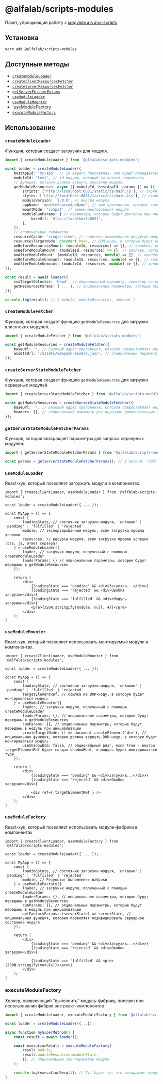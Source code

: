 @alfalab/scripts-modules
===

Пакет, упрощающий работу с [модулями в arui-scripts](https://github.com/core-ds/arui-scripts/blob/master/packages/arui-scripts/docs/modules.md)

## Установка

```bash
yarn add @alfalab/scripts-modules
```

## Доступные методы

- [`createModuleLoader`](#createModuleLoader)
- [`createClientResourcesFetcher`](#createClientResourcesFetcher)
- [`createServerResourcesFetcher`](#createServerResourcesFetcher)
- [`getServerFetcherParams`](#getServerFetcherParams)
- [`useModuleLoader`](#useModuleLoader)
- [`useModuleMounter`](#useModuleMounter)
- [`useModuleFactory](#useModuleFactory)
- [`executeModuleFactory`](#executeModuleFactory)

## Использование

### `createModuleLoader`
Функция, которая создает загрузчик для модуля.

```ts
import { createModuleLoader } from '@alfalab/scripts-modules';

const loader = createModuleLoader({
    hostAppId: 'my-app', // id вашего приложения, оно будет передаваться в серверную ручку модуля
    moduleId: 'test', // id модуля, который вы хотите подключить
    // функция, которая должна вернуть описание модуля.
    getModuleResources: async ({ moduleId, hostAppId, params }) => ({
        scripts: ['http://localhost:8081/static/js/main.js'], // скрипты модуля
        styles: ['http://localhost:8081/static/css/main.css'], // стили модуля
        moduleVersion: '1.0.0', // версия модуля
        appName: 'moduleSourceAppName', // имя приложения, которое является источником модуля
        mountMode: 'compat', // режим монтирования модуля
        moduleRunParams: { // параметры, которые будут доступны при инициализации модуля
            baseUrl: 'http://localhost:8081',
        },
    }),
    // опциональные параметры
    resourceCache: 'single-item', // политика кеширования ресурсов модуля. Если 'none' - ресурсы модуля будут удалены из кеша после его удаления со страницы. Если 'single-item' - в кеше будет храниться значения для текущего значения loaderParams.
    resourcesTargetNode: document.head, // DOM-нода, в которую будут монтироваться ресурсы модуля (css и js)
    onBeforeResourcesMount: (moduleId, resources) => {}, // коллбек, который будет вызван перед монтированием ресурсов
    onBeforeModuleMount: (moduleId, resources) => {}, // коллбек, который будет вызван перед монтированием модуля
    onAfterModuleMount: (moduleId, resources, module) => {}, // коллбек, который будет вызван после монтирования модуля
    onBeforeModuleUnmount: (moduleId, resources, module) => {}, // коллбек, который будет вызван перед размонтированием модуля
    onAfterModuleUnmount: (moduleId, resources, module) => {}, // коллбек, который будет вызван после размонтирования модуля
});

const result = await loader({
    cssTargetSelector: 'head', // опциональный параметр, селектор по которому будет производиться поиск DOM-ноды, в которую будут монтироваться стили модуля
    getResourcesParams: { ... }, // опциональные параметры, которые будут переданы в getModuleResources
});

console.log(result); // { module, moduleResources, unmount }
```

### `createModuleFetcher`
Функция, которая создает функцию `getModuleResources` для загрузки клиентских модулей.

```ts
import { createModuleFetcher } from '@alfalab/scripts-modules';

const getModuleResources = createModuleFetcher({
    baseUrl: '', // Базовый адрес приложения, которое предоставляет модули. Может быть как относительным, так и абсолютным.
    assetsUrl: '/assets/webpack-assets.json', // опциональный параметр для переопределения пути до файла с манифестом
});
```

### `createServerStateModuleFetcher`
Функция, которая создает функцию `getModuleResources` для загрузки серверных модулей.

```ts
import { createServerStateModuleFetcher } from '@alfalab/scripts-modules';

const getModuleResources = createServerStateModuleFetcher({
    baseUrl: '', // Базовый адрес приложения, которое предоставляет модули. Может быть как относительным, так и абсолютным.
    headers: {}, // опциональный параметр для передачи дополнительных заголовков в запрос
});
```

### `getServerStateModuleFetcherParams`
Функция, которая возвращает параметры для запроса серверных модулей.

```ts
import { getServerStateModuleFetcherParams } from '@alfalab/scripts-modules';

const params = getServerStateModuleFetcherParams(); // { method: 'POST', relativePath: '/api/getModuleResources' }
```

### `useModuleLoader`

React-хук, который позволяет загружать модули в компонентах.

```tsx
import { createClientLoader, useModuleLoader } from '@alfalab/scripts-modules';

const loader = createModuleLoader({ ... });

const MyApp = () => {
    const {
        loadingState, // состояние загрузки модуля, 'unknown' | 'pending' | 'fulfilled' | 'rejected'
        module, // экспортированный модуль, если загрузка прошла успешно
        resources, // ресурсы модуля, если загрузка прошла успешно (css, js, ответ сервера)
    } = useModuleLoader({
        loader, // загручик модуля, полученный с помощью createModuleLoader
        loaderParams: {} // опциональные параметры, которые будут переданы в getModuleResources
    });

    return (
        <div>
            {loadingState === 'pending' && <div>Загрузка...</div>}
            {loadingState === 'rejected' && <div>Ошибка загрузки</div>}
            {loadingState === 'fulfilled' && <div>Модуль загружен</div>}
            <pre>{JSON.stringify(module, null, 4)}</pre>
        </div>
    );
}
```

### `useModuleMounter`

React-хук, который позволяет использовать монтируемые модули в компонентах.

```tsx
import { createClientLoader, useModuleMounter } from '@alfalab/scripts-modules';

const loader = createModuleLoader({ ... });

const MyApp = () => {
    const {
        loadingState, // состояние загрузки модуля, 'unknown' | 'pending' | 'fulfilled' | 'rejected'
        targetElementRef, // ссылка на DOM-ноду, в которую будет монтироваться модуль
    } = useModuleMounter({
        loader, // загручик модуля, полученный с помощью createModuleLoader
        loaderParams: {}, // опциональные параметры, которые будут переданы в getModuleResources
        runParams: {}, // опциональные параметры, которые будут переданы в модуль при инициализации
        createTargetNode: () => document.createElement('div'), // опциональная функция, которая должна вернуть DOM-ноду, в которую будет монтироваться модуль
        useShadowDom: false, // опциональный флаг, если true - внутри targetElementRef будет создан shadowRoot, и модуль будет монтироваться туда
    });

    return (
        <div>
            {loadingState === 'pending' && <div>Загрузка...</div>}
            {loadingState === 'rejected' && <div>Ошибка загрузки</div>}

            <div ref={ targetElementRef } />
        </div>
    );
}
```

### `useModuleFactory`

React-хук, который позволяет использовать модули-фабрики в компонентах

```tsx
import { createClientLoader, useModuleFactory } from '@alfalab/scripts-modules';

const loader = createModuleLoader({ ... });

const MyApp = () => {
    const {
        loadingState, // состояние загрузки модуля, 'unknown' | 'pending' | 'fulfilled' | 'rejected'
        module, // Результат выполнения фабрики
    } = useModuleFactory({
        loader, // загручик модуля, полученный с помощью createModuleLoader
        loaderParams: {}, // опциональные параметры, которые будут переданы в getModuleResources
        runParams: {}, // опциональные параметры, которые будут переданы в модуль при инициализации
        getFactoryParams: (serverState) => serverState, // опциональная функция, которая позволяет модифицировать серверное состояние модуля
    });

    return (
        <div>
            {loadingState === 'pending' && <div>Загрузка...</div>}
            {loadingState === 'rejected' && <div>Ошибка загрузки</div>}

            {loadingState === 'fulfilled' && <pre>{JSON.stringify(module)}</pre>}
        </div>
    );
}
```

### executeModuleFactory

Хелпер, позволяющий "выполнить" модуль-фабрику, полезен при использовании фабрик вне реакт-компонентов

```ts
import { createModuleLoader, executeModuleFactory } from '@alfalab/scripts-modules';

const loader = createModuleLoader({...});

async function mySuperMethod() {
    const result = await loader();

    const executionResult = executeModuleFactory(
        result.module,
        result.moduleResources.moduleState,
        {}, // опциональные run-параметры модуля
    );

    console.log(executionResult); // Тут будет то, что возвращает модуль-фабрика
}

```
